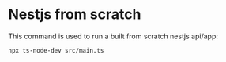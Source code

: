 # Nestjs from scratch

This command is used to run a built from scratch nestjs api/app:

````
npx ts-node-dev src/main.ts
````